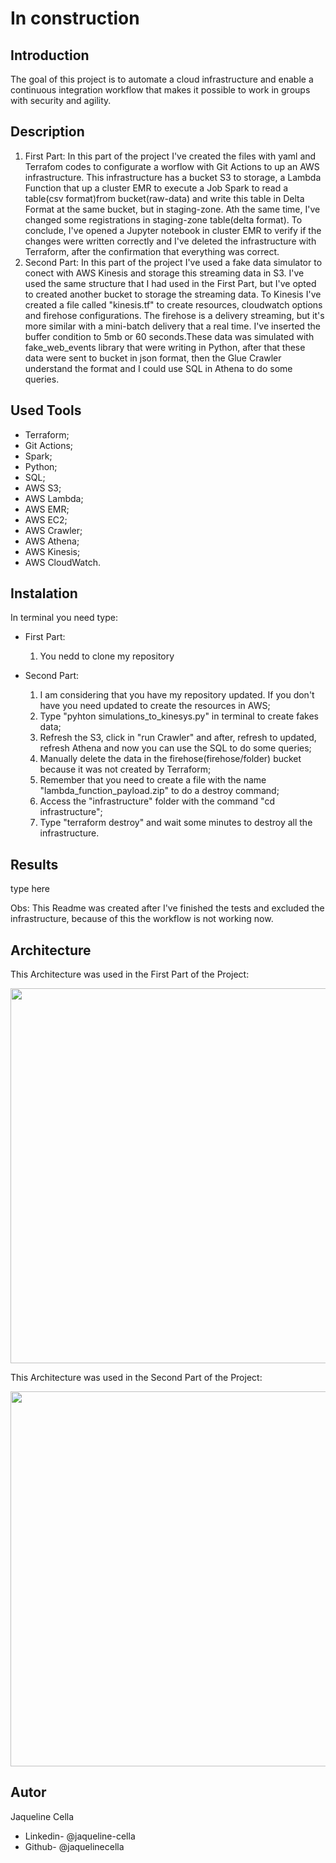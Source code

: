 # In construction
## Introduction
 
 The goal of this project is to automate a cloud infrastructure and enable a continuous integration workflow that makes it possible to work in groups with security and agility.
 
## Description

1) First Part: In this part of the project I've created the files with yaml and Terrafom codes to configurate a worflow with Git Actions to up an AWS infrastructure. This infrastructure has a bucket S3 to storage, a Lambda Function that up a cluster EMR to execute a Job Spark to read a table(csv format)from bucket(raw-data) and write this table in Delta Format at the same bucket, but in staging-zone. Ath the same time, I've changed some registrations in staging-zone table(delta format). To conclude, I've opened a Jupyter notebook in cluster EMR to verify if the changes were written correctly and I've deleted the infrastructure with Terraform, after the confirmation that everything was correct.
2) Second Part: In this part of the project I've used a fake data simulator to conect with AWS Kinesis and storage this streaming data in S3. I've used the same structure that I had used in the First Part, but I've opted to created another bucket to storage the streaming data. To Kinesis I've created a file called "kinesis.tf" to create resources, cloudwatch options and firehose configurations. The firehose is a delivery streaming, but it's more similar with a mini-batch delivery that a real time. I've inserted the buffer condition to 5mb or 60 seconds.These data was simulated with fake_web_events library that were writing in Python, after that these data were sent to bucket in json format, then the Glue Crawler understand the format and I could use SQL in Athena to do some queries.

## Used Tools 

* Terraform;
* Git Actions;
* Spark;
* Python;
* SQL;
* AWS S3;
* AWS Lambda;
* AWS EMR;
* AWS EC2;
* AWS Crawler;
* AWS Athena;
* AWS Kinesis;
* AWS CloudWatch.

## Instalation

In terminal you need type:
* First Part:
  1) You nedd to clone my repository



* Second Part:
  1) I am considering that you have my repository updated. If you don't have you need updated to create the resources in AWS;
  2) Type "pyhton simulations_to_kinesys.py" in terminal to create fakes data;
  3) Refresh the S3, click in "run Crawler" and after, refresh to updated, refresh Athena and now you can use the SQL to do some queries;
  4) Manually delete the data in the firehose(firehose/folder) bucket because it was not created by Terraform;
  5) Remember that you need to create a file with the name "lambda_function_payload.zip" to do a destroy command; 
  6) Access the "infrastructure" folder with the command "cd infrastructure";
  7) Type "terraform destroy" and wait some minutes to destroy all the infrastructure.  

## Results

type here

Obs: This Readme was created after I've finished the tests and excluded the infrastructure, because of this the workflow is not working now.

## Architecture

This Architecture was used in the First Part of the Project:

 <div align=<"center"> 
 <image src= "https://user-images.githubusercontent.com/93526685/184159437-2034ed66-b9dd-4d2a-a52a-ebf35fd355c7.png" width="600px" />
 </div> 
 
This Architecture was used in the Second Part of the Project: 
 
  <div align=<"center"> 
 <image src= "https://user-images.githubusercontent.com/93526685/184159642-3ab4bcfe-17c4-4c36-bddb-f810628a9044.png" width="600px" />
 </div> 
 
 
## Autor

Jaqueline Cella

* Linkedin- @jaqueline-cella
* Github- @jaquelinecella

